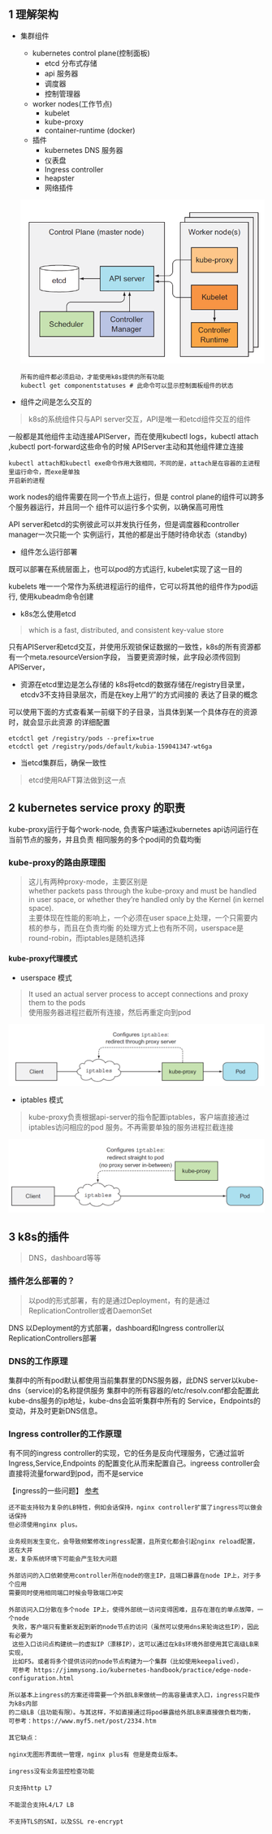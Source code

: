 ## 1 理解架构
+ 集群组件
  - kubernetes control plane(控制面板)
    - etcd 分布式存储
    - api 服务器
    - 调度器
    - 控制管理器
  - worker nodes(工作节点)
    - kubelet
    - kube-proxy
    - container-runtime (docker)
  - 插件
    - kubernetes DNS 服务器
    - 仪表盘
    - Ingress controller
    - heapster
    - 网络插件

  ![关系图](./imgs/00001.png)
  ```
  所有的组件都必须启动，才能使用k8s提供的所有功能
  kubectl get componentstatuses # 此命令可以显示控制面板组件的状态
  ```

+ 组件之间是怎么交互的
> k8s的系统组件只与API server交互，API是唯一和etcd组件交互的组件

一般都是其他组件主动连接APIServer，而在使用kubectl logs，kubectl attach ,kubectl port-forward这些命令的时候
APIServer主动和其他组件建立连接

```
kubectl attach和kubectl exe命令作用大致相同，不同的是，attach是在容器的主进程里运行命令，而exe是单独
开启新的进程
```

work nodes的组件需要在同一个节点上运行，但是 control plane的组件可以跨多个服务器运行，并且同一个
组件可以运行多个实例，以确保高可用性

API server和etcd的实例彼此可以并发执行任务，但是调度器和controller manager一次只能一个
实例运行，其他的都是出于随时待命状态（standby)

+ 组件怎么运行部署

既可以部署在系统层面上，也可以pod的方式运行, kubelet实现了这一目的

kubelets 唯一一个常作为系统进程运行的组件，它可以将其他的组件作为pod运行, 使用kubeadm命令创建

+ k8s怎么使用etcd
> which is a fast, distributed, and consistent key-value store

只有APIServer和etcd交互，并使用乐观锁保证数据的一致性，k8s的所有资源都有一个meta.resourceVersion字段，
当要更资源时候，此字段必须传回到APIServer，

+ 资源在etcd里边是怎么存储的
k8s将etcd的数据存储在/registry目录里，etcdv3不支持目录层次，而是在key上用“/”的方式间接的
表达了目录的概念

可以使用下面的方式查看某一前缀下的子目录，当具体到某一个具体存在的资源时，就会显示此资源
的详细配置
```
etcdctl get /registry/pods --prefix=true
etcdctl get /registry/pods/default/kubia-159041347-wt6ga
```

+ 当etcd集群后，确保一致性
> etcd使用RAFT算法做到这一点


## 2 kubernetes service proxy 的职责
kube-proxy运行于每个work-node, 负责客户端通过kubernetes api访问运行在当前节点的服务，并且负责
相同服务的多个pod间的负载均衡

### kube-proxy的路由原理图

> 这儿有两种proxy-mode，主要区别是  
whether packets pass through the kube-proxy and must be handled in user space, or
whether they’re handled only by the Kernel (in kernel space).  
主要体现在性能的影响上，一个必须在user space上处理，一个只需要内核的参与，而且在负责均衡
的处理方式上也有所不同，userspace是round-robin，而iptables是随机选择

#### kube-proxy代理模式
+ userspace 模式
> It used an actual server process to accept connections and proxy them to the pods  
使用服务器进程拦截所有连接，然后再重定向到pod

![关系图](./imgs/00003.png)

+ iptables 模式
> kube-proxy负责根据api-server的指令配置iptables，客户端直接通过iptables访问相应的pod
服务。不再需要单独的服务进程拦截连接

![关系图](./imgs/00002.png)

## 3 k8s的插件
> DNS，dashboard等等

### 插件怎么部署的？
> 以pod的形式部署，有的是通过Deployment，有的是通过ReplicationController或者DaemonSet

DNS 以Deployment的方式部署，dashboard和Ingress controller以ReplicationControllers部署

### DNS的工作原理
集群中的所有pod默认都使用当前集群里的DNS服务器，此DNS server以kube-dns（service)的名称提供服务
集群中的所有容器的/etc/resolv.conf都会配置此kube-dns服务的ip地址，kube-dns会监听集群中所有的
Service，Endpoints的变动，并及时更新DNS信息。

### Ingress controller的工作原理
有不同的ingress controller的实现，它的任务是反向代理服务，它通过监听Ingress,Service,Endpoints
的配置变化从而来配置自己。ingreess controller会直接将流量forward到pod，而不是service

【ingress的一些问题】 [参考](https://www.cnadn.net/post/2470.htm)

```
还不能支持较为复杂的LB特性，例如会话保持，nginx controller扩展了ingress可以做会话保持
但必须使用nginx plus。

业务规则发生变化，会导致频繁修改ingress配置，且所变化都会引起nginx reload配置，这在大并
发，复杂系统环境下可能会产生较大问题

外部访问的入口依赖使用controller所在node的宿主IP，且端口暴露在node IP上，对于多个应用
需要同时使用相同端口时候会导致端口冲突

外部访问入口分散在多个node IP上，使得外部统一访问变得困难，且存在潜在的单点故障，一个node
 失败，客户端只有重新发起到新的node节点的访问（虽然可以使用dns来轮询这些IP），因此有必要为
 这些入口访问点构建统一的虚拟IP（漂移IP），这可以通过在k8s环境外部使用其它高级LB来实现，
 比如F5。或者将多个提供访问的node节点构建为一个集群（比如使用keepalived），
 可参考 https://jimmysong.io/kubernetes-handbook/practice/edge-node-configuration.html

所以基本上ingress的方案还得需要一个外部LB来做统一的高容量请求入口，ingress只能作为k8s内部
的二级LB（且功能有限）。与其这样，不如直接通过将pod暴露给外部LB来直接做负载均衡，
可参考：https://www.myf5.net/post/2334.htm

其它缺点：

nginx无图形界面统一管理，nginx plus有 但是是商业版本。

ingress没有业务监控检查功能

只支持http L7

不能混合支持L4/L7 LB

不支持TLS的SNI，以及SSL re-encrypt
```
